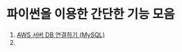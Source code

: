 파이썬을 이용한 간단한 기능 모음
============================

1. [AWS 서버 DB 연결하기 (MySQL)](https://github.com/seoyounji/Python-etc/blob/main/AWS%20%EC%84%9C%EB%B2%84%20DB%20%EC%97%B0%EA%B2%B0%ED%95%98%EA%B8%B0/readme.md)            
2. 
